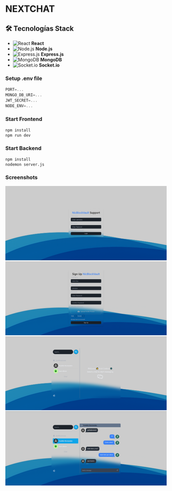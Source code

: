 # NEXTCHAT 


## 🛠️ Tecnologías Stack
- ![React](https://img.shields.io/badge/React-20232A?style=flat&logo=react&logoColor=61DAFB) **React**
- ![Node.js](https://img.shields.io/badge/Node.js-43853D?style=flat&logo=node.js&logoColor=white) **Node.js**
- ![Express.js](https://img.shields.io/badge/Express.js-404D59?style=flat&logo=express) **Express.js**
- ![MongoDB](https://img.shields.io/badge/MongoDB-4EA94B?style=flat&logo=mongodb&logoColor=white) **MongoDB**
- ![Socket.io](https://img.shields.io/badge/Socket.io-010101?style=flat&logo=socket.io&logoColor=white) **Socket.io**


### Setup .env file

```js
PORT=...
MONGO_DB_URI=...
JWT_SECRET=...
NODE_ENV=...
```

### Start Frontend

``` frontend
npm install
npm run dev
```

### Start Backend

```backend
npm install
nodemon server.js
```

### Screenshots

![Screenshot 1](frontend/src/assets/screenshots/Login.png)
![Screenshot 2](frontend/src/assets/screenshots/SignUp.png)
![Screenshot 3](frontend/src/assets/screenshots/Chat-sk.png)
![Screenshot 4](frontend/src/assets/screenshots/Chat.png)


